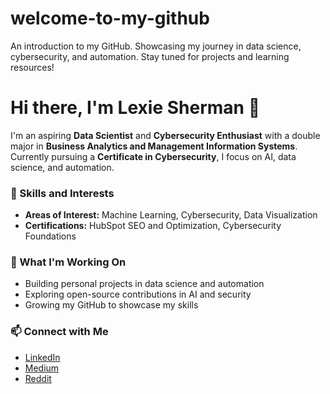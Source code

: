 # welcome-to-my-github
An introduction to my GitHub. Showcasing my journey in data science, cybersecurity, and automation. Stay tuned for projects and learning resources!
# Hi there, I'm Lexie Sherman 👋  

I'm an aspiring **Data Scientist** and **Cybersecurity Enthusiast** with a double major in **Business Analytics and Management Information Systems**. Currently pursuing a **Certificate in Cybersecurity**, I focus on AI, data science, and automation.  

### 🔧 Skills and Interests    
- **Areas of Interest:** Machine Learning, Cybersecurity, Data Visualization  
- **Certifications:** HubSpot SEO and Optimization, Cybersecurity Foundations  

### 🚀 What I'm Working On  
- Building personal projects in data science and automation  
- Exploring open-source contributions in AI and security  
- Growing my GitHub to showcase my skills  

### 📫 Connect with Me  
- [LinkedIn](#)  
- [Medium](#)  
- [Reddit](#)  
